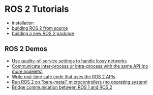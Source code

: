 # ROS 2 Tutorials

* [installation](Installation)
* [building ROS 2 from source](Building-ROS-2-From-Source)
* [building a new ROS 2 package](Building-A-New-ROS-2-Package)

## ROS 2 Demos
* [Use quality-of-service settings to handle lossy
networks](Quality-Of-Service)
* [Communicate inter-process or intra-process with the same API (no more
nodelets)](Intra-Process-Communication)
* [Write real-time safe code that uses the ROS 2
APIs](Real-Time-Programming)
* [Run ROS 2 on "bare-metal" microcontrollers (no operating
system)](Embedded-Systems)
* [Bridge communication between ROS 1 and ROS 2](Bridging-To-ROS-1)


